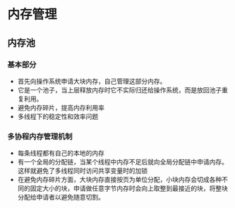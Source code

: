 # 内存管理

## 内存池

### 基本部分

- 首先向操作系统申请大块内存，自己管理这部分内存。
- 它是一个池子，当上层释放内存时它不实际归还给操作系统，而是放回池子重复利用。
- 避免内存碎片，提高内存利用率
- 多线程下的稳定性和效率问题

### 多协程内存管理机制
- 每条线程都有自己的本地的内存
- 有一个全局的分配链，当某个线程中内存不足后就向全局分配链中申请内存。这样就避免了多线程同时访问共享变量时的加锁
- 在避免内存碎片方面，大块内存直接按页为单位分配，小块内存会切成各种不同的固定大小的块，申请做任意字节内存时会向上取整到最接近的块，将整块分配给申请者以避免随意切割。